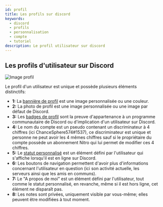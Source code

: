 ```yaml
---
id: profil
title: Les profils sur discord
keywords:
  - discord
  - profils
  - personnalisation
  - compte
  - tutoriel
description: Le profil utilisateur sur discord
---
```

## Les profils d'utilisateur sur Discord
![Image profil](https://user-images.githubusercontent.com/87481394/128406244-aa3e589f-494e-445c-9056-e26ae52bd433.png)

Le profil d'un utilisateur est unique et possède plusieurs éléments distinctifs:
- **1:** La [bannière de profil](https://discord.fr/wiki/parametres-compte/personnalisation-compte/banniere-profil/) est une image personnalisée ou une couleur.
- **2:** La photo de profil est une image personnalisée ou une image par défaut de Discord.
- **3:** Les [badges de profil](https://discord.fr/wiki/programmes-communautaires/outils-communautaires/badges/) sont la preuve d'appartenance à un programme communautaire de Discord ou d'implication d'un utilisateur sur Discord.
- **4:** Le nom du compte est un pseudo contenant un discriminateur à 4 chiffres (ici ChanceSphere574#1537), ce discriminateur est unique et personne ne peut avoir les 4 mêmes chiffres sauf si le propriétaire du compte possède un abonnement Nitro qui lui permet de modifier ces 4 chiffres.
- **5:** Le [statut personnalisé](https://discord.fr/wiki/parametres-compte/personnalisation-compte/statuts-personnalise/) est un élément défini par l'utilisateur qui s'affiche lorsqu'il est en ligne sur Discord.
- **6:** Les boutons de navigation permettent d'avoir plus d'informations concernant l'utilisateur en question (ici son activité actuelle, les serveurs ainsi que les amis en communs).
- **7:** Le "A propos de moi" est un élément défini par l'utilisateur, tout comme le statut personnalisé, en revanche, même si il est hors ligne, cet élément ne disparaît pas.
- **8:** Les notes sont privées, uniquement visible par vous-même; elles peuvent être modifiées à tout moment.
